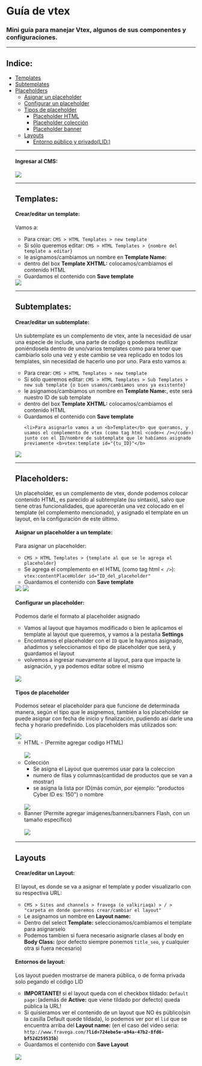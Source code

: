 # Guía de vtex
<h3>
  Mini guía para manejar Vtex, algunos de sus componentes y configuraciones.
</h3>

<hr>

<h2>Indice:</h2>
<ul>
  <li><a href="#templates">Templates</a></li>
  <li><a href="#subtemplates">Subtemplates</a></li>
  <li>
    <a href="#placeholders">Placeholders</a>
    <ul>
      <li><a href="#asignarplaceholder">Asignar un placeholder</a></li>
      <li><a href="#configurarplaceholder">Configurar un placeholder</a></li>
      <li>
        <a href="#typesplaceholder">Tipos de placeholder</a>
        <ul>
          <li><a href="#placeholder-html">Placeholder HTML</a></li>
          <li><a href="#placeholder-coleccion">Placeholder colección</a></li>
          <li><a href="#placeholder-banner">Placeholder banner</a></li>
        </ul>
      </li>
      </lu>
  </li>
  <li>
    <a href="#layouts">Layouts</a>
    <ul>
      <li><a href="#entornos">Entorno público y privado(LID:)</a></li>
    </ul>
  </li>
  </ul>

  <hr />

  <h4>Ingresar al CMS:</h4>
  <img src="https://github.com/fravega/vtex-tutorial/blob/master/images/go-to-cms.gif" />

  <hr>

  <h2 id="templates">Templates:</h2>

  <h4>Crear/editar un template:</h4>

  <p>Vamos a: </p>
  <ul>
    <li>Para crear: <code>CMS > HTML Templates > new template</b></code></li>
    <li>Si sólo queremos editar: <code>CMS > HTML Templates > {nombre del template a editar}</b></code></li>
    <li>le asignamos/cambiamos un nombre en <b>Template Name:</b></li>
    <li>dentro del box <b>Template XHTML:</b> colocamos/cambiamos el contenido HTML</li>
    <li>Guardamos el contenido con <b>Save template</b></li>
  </ul>

  <img src="https://github.com/fravega/vtex-tutorial/blob/master/images/create-new-template.gif" />

  <hr>

  <h2 id="subtemplates">Subtemplates:</h2>

  <h4>Crear/editar un subtemplate:</h4>

  <p>Un subtemplate es un complemento de vtex, ante la necesidad de usar una especie de include, una parte de codigo q podemos reutilizar poniéndosela dentro de uno/varios templates como para tener que cambiarlo solo una vez y este cambio se vea replicado
    en todos los templates, sin necesidad de hacerlo uno por uno. Para esto vamos a: </p>
  <ul>
    <li>Para crear: <code>CMS > HTML Templates > new template</b></code></li>
    <li>Si sólo queremos editar: <code>CMS > HTML Templates > Sub Templates > new sub template {o bien usamos/cambiamos unos ya existente}</b></code></li>
    <li>le asignamos/cambiamos un nombre en <b>Template Name:</b>, este será nuestro ID de sub template</li>
    <li>dentro del box <b>Template XHTML:</b> colocamos/cambiamos el contenido HTML</li>
    <li>Guardamos el contenido con <b>Save template</b></li>

    <li>Para asignarlo vamos a un <b>Template</b> que queramos, y usamos el complemento de vtex (como tag html <code>< /></code>) junto con el ID/nombre de subtemplate que le habíamos asignado previamente <b>vtex:template id="{tu_ID}"</b>
  </ul>

  <img src="https://github.com/fravega/vtex-tutorial/blob/master/images/create-new-subtemplate.gif" />

  <hr>

  <h2 id="placeholders">Placeholders:</h2>

  <p>Un placeholder, es un complemento de vtex, donde podemos colocar contenido HTML, es parecido al subtemplate (su sintaxis), salvo que tiene otras funcionalidades, que aparecerán una vez colocado en el template (el complemento mencionado), y asignado
    el template en un layout, en la configuración de este último.</p>

  <h4 id="asignarplaceholder">Asignar un placeholder a un template:</h4>

  <p>Para asignar un placeholder: </p>
  <ul>
    <li><code>CMS > HTML Templates > {template al que se le agrega el placeholder}</b></code></li>
    <li>Se agrega el complemento en el HTML (como tag html <code>< /></code>): <code>vtex:contentPlaceHolder id="ID_del_placeholder"</code></li>
    <li>Guardamos el contenido con <b>Save template</b></li>
  </ul>

  <img src="https://github.com/fravega/vtex-tutorial/blob/master/images/create-new-subtemplate.gif" />
  <img src="https://github.com/fravega/vtex-tutorial/blob/master/images/add-placeholder.png" />

  <h4 id="configurarplaceholder">Configurar un placeholder:</h4>

  <p>Podemos darle el formato al placeholder asignado</p>
  <ul>
    <li>Vamos al layout que hayamos modificado o bien le aplicamos el template al layout que queremos, y vamos a la pestaña <b>Settings</b></li>
    <li>Encontramos el placeholder con el <code>ID</code> que le hayamos asignado, añadimos y seleccionamos el tipo de placeholder que será, y guardamos el layout</li>
    <li>volvemos a ingresar nuevamente al layout, para que impacte la asignación, y ya podemos editar sobre el mismo</li>
  </ul>

  <br>
  <img src="https://github.com/fravega/vtex-tutorial/blob/master/images/create-new-subtemplate.gif" />

  <h4 id="typesplaceholder">Tipos de placeholder</h4>
  <p>
    Podemos setear el placeholder para que funcione de determinada manera, según el tipo que le asignemos, también a los placeholder se puede asignar con fecha de inicio y finalización, pudiendo así darle una fecha y horario predefinido. Los placeholders
    más utilizados son:
  </p>

  <img src="https://github.com/fravega/vtex-tutorial/blob/master/images/types-placeholder.png" />

  <ul>
    <li id="placeholder-html">
      HTML - (Permite agregar codigo HTML) <br><br>
      <img src="https://github.com/fravega/vtex-tutorial/blob/master/images/placeholder-html.gif" />
    </li>
    <li id="placeholder-coleccion">
      Colección
      <ul>
        <li>Se asigna el Layout que queremos usar para la coleccion</li>
        <li>numero de filas y columnas(cantidad de productos que se van a mostrar)</li>
        <li>se asigna la lista por ID(más común, por ejemplo: "productos Cyber ID es: 150") o nombre</li>
      </ul>
      <br>
      <img src="https://github.com/fravega/vtex-tutorial/blob/master/images/placeholder-coleccion.gif" />
    </li>
    <li id="placeholder-banner">
      Banner (Permite agregar imágenes/banners/banners Flash, con un tamaño específico)
      <br><br>
      <img src="https://github.com/fravega/vtex-tutorial/blob/master/images/placeholder-banner.gif" />
    </li>
  </ul>

  <hr>

  <h2 id="layouts">Layouts</h2>

  <h4>Crear/editar un Layout:</h4>

  <p>El layout, es donde se va a asignar el template y poder visualizarlo con su respectiva URL:</p>
  <ul>
    <li><code>CMS > Sites and channels > fravega (o valkiriaqa) > / > "carpeta en donde queremos crear/cambiar el layout" </b></code></li>
    <li>Le asignamos un nombre en <b>Layout name:</b></li>
    <li>Dentro del select <b>Template:</b> seleccionamos/cambiamos el template para asignarselo</li>
    <li>Podemos tambien si fuera necesario asignarle clases al body en <b>Body Class:</b> (por defecto siempre ponemos <code>title_seo</code>, y cualquier otra si fuera necesario)</li>
  </ul>

  <h4 id="entornos">
  Entornos de layout:
</h4>

  <p>Los layout pueden mostrarse de manera pública, o de forma privada solo pegando el código LID</p>

  <ul>
    <li><b>IMPORTANTE!</b> si el layout queda con el checkbox tildado: <code>Default page:</code>(además de <b>Active:</b> que viene tildado por defecto) queda pública la URL! </li>
    <li>Si quisieramos ver el contenido de un layout que NO és público(sin la casilla Default quede tildada), lo podemos ver por el <code>lid</code> que se encuentra arriba del <b>Layout name:</b> (en el caso del video seria: <code>http://www.fravega.com/<b>?lid=724ebe5e-a94a-47b2-8fd6-bf52d259535b</b></code>)
      <li>Guardamos el contenido con <b>Save Layout</b></li>
  </ul>
  <br>

  <img src="https://github.com/fravega/vtex-tutorial/blob/master/images/show-lid.png" />
